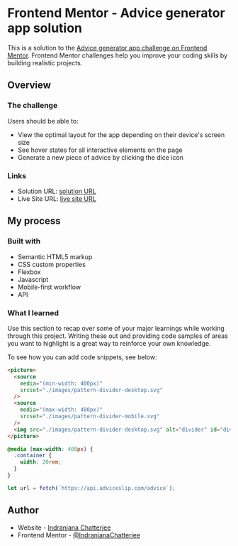 # Frontend Mentor - Advice generator app solution

This is a solution to the [Advice generator app challenge on Frontend Mentor](https://www.frontendmentor.io/challenges/advice-generator-app-QdUG-13db). Frontend Mentor challenges help you improve your coding skills by building realistic projects.

## Overview

### The challenge

Users should be able to:

- View the optimal layout for the app depending on their device's screen size
- See hover states for all interactive elements on the page
- Generate a new piece of advice by clicking the dice icon

### Links

- Solution URL: [solution URL](https://your-solution-url.com)
- Live Site URL: [live site URL](https://indranjanachatterjee.github.io/Advice-Generator-App/)

## My process

### Built with

- Semantic HTML5 markup
- CSS custom properties
- Flexbox
- Javascript
- Mobile-first workflow
- API

### What I learned

Use this section to recap over some of your major learnings while working through this project. Writing these out and providing code samples of areas you want to highlight is a great way to reinforce your own knowledge.

To see how you can add code snippets, see below:

```html
<picture>
  <source
    media="(min-width: 400px)"
    srcset="./images/pattern-divider-desktop.svg"
  />
  <source
    media="(max-width: 400px)"
    srcset="./images/pattern-divider-mobile.svg"
  />
  <img src="./images/pattern-divider-desktop.svg" alt="divider" id="divider" />
</picture>
```

```css
@media (max-width: 400px) {
  .container {
    width: 20rem;
  }
}
```

```js
let url = fetch(`https://api.adviceslip.com/advice`);
```







## Author

- Website - [Indranjana Chatterjee](https://www.your-site.com)
- Frontend Mentor - [@IndranjanaChatterjee](https://www.frontendmentor.io/profile/IndranjanaChatterjee)



